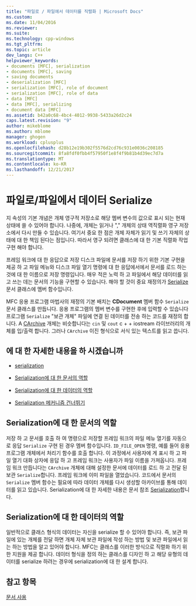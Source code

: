 ```yaml
---
title: "파일로 / 파일에서 데이터를 직렬화 | Microsoft Docs"
ms.custom: 
ms.date: 11/04/2016
ms.reviewer: 
ms.suite: 
ms.technology: cpp-windows
ms.tgt_pltfrm: 
ms.topic: article
dev_langs: C++
helpviewer_keywords:
- documents [MFC], serialization
- documents [MFC], saving
- saving documents
- deserialization [MFC]
- serialization [MFC], role of document
- serialization [MFC], role of data
- data [MFC]
- data [MFC], serializing
- document data [MFC]
ms.assetid: b42a0c68-4bc4-4012-9938-5433a26d2c24
caps.latest.revision: "9"
author: mikeblome
ms.author: mblome
manager: ghogen
ms.workload: cplusplus
ms.openlocfilehash: d28b12e19b302f5576d2cd76c931e0036c208185
ms.sourcegitcommit: 8fa8fdf0fbb4f57950f1e8f4f9b81b4d39ec7d7a
ms.translationtype: MT
ms.contentlocale: ko-KR
ms.lasthandoff: 12/21/2017
---
```

# <a name="serializing-data-to-and-from-files"></a>파일로/파일에서 데이터 Serialize
지 속성의 기본 개념은 개체 영구적 저장소로 해당 멤버 변수의 값으로 표시 되는 현재 상태에 쓸 수 있어야 합니다. 나중에, 개체는 읽거나 "," 개체의 상태 역직렬화 영구 저장소에서 다시 만들 수 있습니다. 여기서 중요 한 점은 개체 자체가 읽기 및 쓰기 자체의 상태에 대 한 책임 된다는 점입니다. 따라서 영구 되려면 클래스에 대 한 기본 직렬화 작업 구현 해야 합니다.  
  
 프레임 워크에 대 한 응답으로 저장 디스크 파일에 문서를 저장 하기 위한 기본 구현을 제공 하 고 파일 메뉴와 디스크 파일 열기 명령에 대 한 응답에서에서 문서를 로드 하는 것에 대 한 이름으로 저장 명령입니다. 매우 적은 노력 하 고 파일에서 해당 데이터를 읽고 쓰는 데는 문서의 기능을 구현할 수 있습니다. 해야 할 것이 중요 재정의가 [Serialize](../mfc/reference/cobject-class.md#serialize) 문서 클래스에 멤버 함수입니다.  
  
 MFC 응용 프로그램 마법사의 재정의 기본 배치는 **CDocument** 멤버 함수 `Serialize` 문서 클래스를 만듭니다. 응용 프로그램의 멤버 변수를 구현한 후에 입력할 수 있습니다 프로그램 `Serialize` "보관 개체" 파일에 연결 된 데이터를 전송 하는 코드를 재정의 합니다. A [CArchive](../mfc/reference/carchive-class.md) 개체는 비슷합니다는 `cin` 및 `cout` c + + iostream 라이브러리의 개체를 입/출력 합니다. 그러나 `CArchive` 이진 형식으로 서식 있는 텍스트를 읽고 씁니다.  
  
## <a name="what-do-you-want-to-know-more-about"></a>에 대 한 자세한 내용을 하 시겠습니까  
  
-   [serialization](../mfc/serialization-in-mfc.md)  
  
-   [Serialization에 대 한 문서의 역할](#_core_the_document.92.s_role_in_serialization)  
  
-   [Serialization에 대 한 데이터의 역할](#_core_the_data.92.s_role_in_serialization)  
  
-   [Serialization 메커니즘 건너뛰기](../mfc/bypassing-the-serialization-mechanism.md)  
  
##  <a name="_core_the_document.92.s_role_in_serialization"></a>Serialization에 대 한 문서의 역할  
 저장 하 고 문서를 호출 하 여 명령으로 저장할 프레임 워크의 파일 메뉴 열기를 자동으로 응답 `Serialize` 구현 된 경우 멤버 함수입니다. `ID_FILE_OPEN` 명령, 예를 들어 응용 프로그램 개체에서 처리기 함수를 호출 합니다. 이 과정에서 사용자에 게 표시 하 고 파일 열기 대화 상자에 응답 하 고 프레임 워크는 사용자가 파일 이름을 가져옵니다. 프레임 워크 만듭니다는 `CArchive` 개체에 대해 설정한 문서에 데이터를 로드 하 고 전달 된 보관 `Serialize`합니다. 프레임 워크에 이미 파일을 열었습니다. 코드에서 문서의 `Serialize` 멤버 함수는 필요에 따라 데이터 개체를 다시 생성할 아카이브를 통해 데이터를 읽고 있습니다. Serialization에 대 한 자세한 내용은 문서 참조 [Serialization](../mfc/serialization-in-mfc.md)합니다.  
  
##  <a name="_core_the_data.92.s_role_in_serialization"></a>Serialization에 대 한 데이터의 역할  
 일반적으로 클래스 형식의 데이터는 자신을 serialize 할 수 있어야 합니다. 즉, 보관 파일에 있는 개체를 전달 하면 개체 자체 보관 파일에 작성 하는 방법 및 보관 파일에서 읽는 하는 방법을 알고 있어야 합니다. MFC는 클래스를 이러한 방식으로 직렬화 하기 위한 지원을 제공 합니다. 데이터 형식을 정의 하는 클래스를 디자인 하 고 해당 유형의 데이터를 serialize 하려는 경우에 serialization에 대 한 설계 합니다.  
  
## <a name="see-also"></a>참고 항목  
 [문서 사용](../mfc/using-documents.md)

